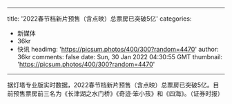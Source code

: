 
---
title: '2022春节档新片预售（含点映）总票房已突破5亿'
categories: 
 - 新媒体
 - 36kr
 - 快讯
headimg: 'https://picsum.photos/400/300?random=4470'
author: 36kr
comments: false
date: Sun, 30 Jan 2022 04:30:55 GMT
thumbnail: 'https://picsum.photos/400/300?random=4470'
---

<div>   
据灯塔专业版实时数据，2022春节档新片预售（含点映）总票房已突破5亿。目前预售票房前三名为《长津湖之水门桥》《奇迹·笨小孩》和《四海》。（证券时报）  
</div>
            